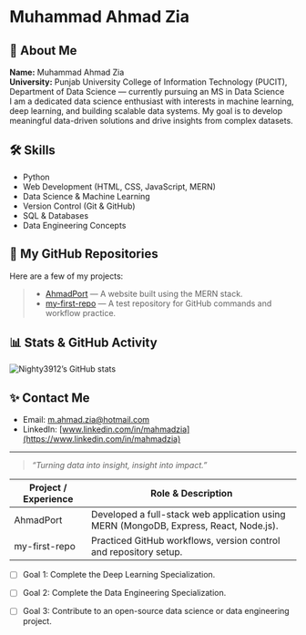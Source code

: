# Muhammad Ahmad Zia

## 🧭 About Me  
**Name:** Muhammad Ahmad Zia  
**University:** Punjab University College of Information Technology (PUCIT), Department of Data Science — currently pursuing an MS in Data Science  
I am a dedicated data science enthusiast with interests in machine learning, deep learning, and building scalable data systems. My goal is to develop meaningful data-driven solutions and drive insights from complex datasets.

## 🛠️ Skills  
- Python  
- Web Development (HTML, CSS, JavaScript, MERN)  
- Data Science & Machine Learning  
- Version Control (Git & GitHub)  
- SQL & Databases  
- Data Engineering Concepts  

## 📂 My GitHub Repositories  
Here are a few of my projects:  
> * [AhmadPort](https://github.com/Nighty3912/AhmadPort) — A website built using the MERN stack.  
> * [my-first-repo](https://github.com/Nighty3912/my-first-repo) — A test repository for GitHub commands and workflow practice.  

## 📊 Stats & GitHub Activity  
![Nighty3912’s GitHub stats](https://github-readme-stats.vercel.app/api?username=Nighty3912&show_icons=true&theme=radical)

## ✨ Contact Me  
- Email: [m.ahmad.zia@hotmail.com](mailto:m.ahmad.zia@hotmail.com)  
- LinkedIn: [www.linkedin.com/in/mahmadzia](https://www.linkedin.com/in/mahmadzia)  
 
---

> *“Turning data into insight, insight into impact.”*

| Project / Experience         | Role & Description                                                    |
|-----------------------------|---------------------------------------------------------------------|
| AhmadPort                   | Developed a full-stack web application using MERN (MongoDB, Express, React, Node.js). |
| my-first-repo               | Practiced GitHub workflows, version control and repository setup.    |

- [ ] Goal 1: Complete the Deep Learning Specialization.  
- [ ] Goal 2: Complete the Data Engineering Specialization.  
- [ ] Goal 3: Contribute to an open-source data science or data engineering project.  

